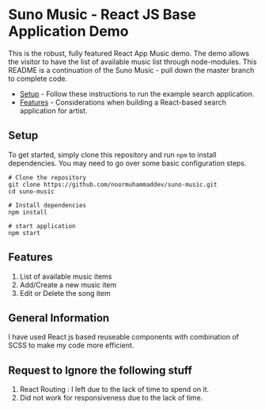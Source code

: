 # Suno Music - React JS Base Application Demo

This is the robust, fully featured React App Music demo. The demo allows the visitor to have the list of available music list through node-modules. This README is a continuation of the Suno Music - pull down the master branch to complete code.

- [Setup](#setup) - Follow these instructions to run the example search application.
- [Features](#features) - Considerations when building a React-based search application for artist.

## Setup

To get started, simply clone this repository and run `npm` to install dependencies. You may need to go over some basic configuration steps.

```
# Clone the repository
git clone https://github.com/noormuhammaddev/suno-music.git
cd suno-music

# Install dependencies
npm install

# start application
npm start
```

## Features

1. List of available music items
2. Add/Create a new music item
3. Edit or Delete the song item

## General Information
I have used React js based reuseable components with combination of SCSS to make my code more efficient. 

## Request to Ignore the following stuff
1. React Routing : I left due to the lack of time to spend on it.
2. Did not work for responsiveness due to the lack of time. 
